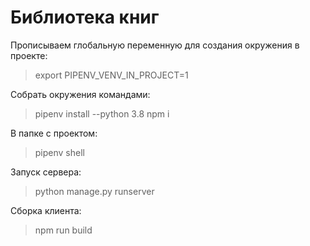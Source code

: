 # Библиотека книг

Прописываем глобальную переменную для создания окружения в проекте:
> export PIPENV_VENV_IN_PROJECT=1

Coбрать окружения командами:

> pipenv install --python 3.8
> npm i

В папке с проектом:

> pipenv shell

Запуск сервера:

> python manage.py runserver

Сборка клиента:

> npm run build